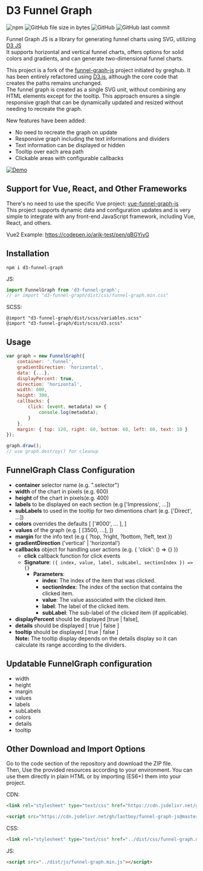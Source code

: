 # D3 Funnel Graph 

![npm](https://img.shields.io/npm/v/d3-funnel-graph.svg)
![GitHub file size in bytes](https://img.shields.io/github/size/lastboy/funnel-graph-js/dist/js/funnel-graph.min.js.svg)
![GitHub](https://img.shields.io/github/license/lastboy/funnel-graph-js.svg)
![GitHub last commit](https://img.shields.io/github/last-commit/lastboy/funnel-graph-js.svg)

Funnel Graph JS is a library for generating funnel charts using SVG, utilizing [D3 JS](https://d3js.org/)  
It supports horizontal and vertical funnel charts, offers options for solid colors and gradients, and can generate two-dimensional funnel charts.


This project is a fork of the [funnel-graph-js](https://github.com/greghub/funnel-graph-js) project initiated by greghub. It has been entirely refactored using [D3.js](https://d3js.org/), although the core code that creates the paths remains unchanged.   
The funnel graph is created as a single SVG unit, without combining any HTML elements except for the tooltip. This approach ensures a single responsive graph that can be dynamically updated and resized without needing to recreate the graph.   

New features have been added:  
* No need to recreate the graph on update
* Responsive graph including the text informations and dividers
* Text information can be displayed or hidden
* Tooltip over each area path
* Clickable areas with configurable callbacks
  
[![Demo](https://i.imgur.com/mmb1xCr.gif)](https://codepen.io/arik-test/pen/KKLZrVe)

## Support for Vue, React, and Other Frameworks
There's no need to use the specific Vue project: [vue-funnel-graph-js](https://github.com/greghub/vue-funnel-graph-js)  
This project supports dynamic data and configuration updates and is very simple to integrate with any front-end JavaScript framework, including Vue, React, and others.

Vue2 Example: https://codepen.io/arik-test/pen/qBGYjyG

## Installation

```
npm i d3-funnel-graph
```

JS:
```js
import FunnelGraph from 'd3-funnel-graph';
// or import "d3-funnel-graph/dist/css/funnel-graph.min.css"
```

SCSS:
```
@import "d3-funnel-graph/dist/scss/variables.scss"
@import "d3-funnel-graph/dist/scss/d3.scss"
```

## Usage

```js
var graph = new FunnelGraph({
    container: '.funnel',
    gradientDirection: 'horizontal',
    data: {...},
    displayPercent: true,
    direction: 'horizontal',
    width: 800,
    height: 300,
    callbacks: {
        click: (event, metadata) => {
            console.log(metadata);
        }
    },
    margin: { top: 120, right: 60, bottom: 60, left: 60, text: 10 }
});

graph.draw();
// use graph.destroy() for cleanup
```

## FunnelGraph Class Configuration

* **container** selector name (e.g. ".selector")
* **width** of the chart in pixels (e.g. 600)
* **height** of the chart in pixels(e.g. 400)
* **labels** to be displayed on each section (e.g ['Impressions', ...])
* **subLabels** to used in the tooltip for two dimentions chart (e.g. ['Direct', ...])
* **colors** overrides the defaults [ ['#000', ... ], ]
* **values** of the graph (e.g. [ [3500, ...], ])
* **margin** for the info text (e.g { ?top, ?right, ?bottom, ?left, text })
* **gradientDirection** ('vertical' | 'horizontal')
* **callbacks** object for handling user actions (e.g. { 'click': () => {} })
    * **click** callback function for click events
    * **Signature**: `({ index, value, label, subLabel, sectionIndex }) => {}`
        * **Parameters**:
            * **index**: The index of the item that was clicked.
            * **sectionIndex**: The index of the section that contains the clicked item.
            * **value**: The value associated with the clicked item.
            * **label**: The label of the clicked item.
            * **subLabel**: The sub-label of the clicked item (if applicable).
* **displayPercent** should be displayed  [true | false],
* **details** should be displayed [ true | false ]
* **tooltip** should be displayed [ true | false ]  
    **Note:** The tooltip display depends on the details display so it can calculate its range according to the dividers.

## Updatable FunnelGraph configuration
* width
* height
* margin
* values
* labels
* subLabels
* colors
* details
* tooltip


## Other Download and Import Options

Go to the code section of the repository and download the ZIP file.    
Then, Use the provided resources according to your environment. You can use them directly in plain HTML or by importing (ES6+) them into your project.

CDN:

```html
<link rel="stylesheet" type="text/css" href="https://cdn.jsdelivr.net/gh/lastboy/funnel-graph-js@master/dist/css/funnel-graph.min.css">

<script src="https://cdn.jsdelivr.net/gh/lastboy/funnel-graph-js@master/dist/js/funnel-graph.min.js"></script>
```

CSS:
```html
<link rel="stylesheet" type="text/css" href="../dist/css/funnel-graph.min.css">
```

JS:
```html
<script src="../dist/js/funnel-graph.min.js"></script>
```